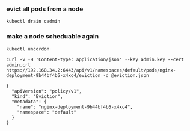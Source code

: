 ### evict all pods from a node
```
kubectl drain cadmin
```
### make a node scheduable again
```
kubectl uncordon
```

```
curl -v -H 'Content-type: application/json' --key admin.key --cert admin.crt https://192.168.34.2:6443/api/v1/namespaces/default/pods/nginx-deployment-9b44bf4b5-x4xc4/eviction -d @eviction.json

{
  "apiVersion": "policy/v1",
  "kind": "Eviction",
  "metadata": {
    "name": "nginx-deployment-9b44bf4b5-x4xc4",
    "namespace": "default"
  }
}
```